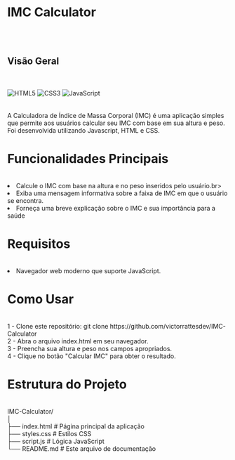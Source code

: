 # IMC Calculator
<br><br>
## Visão Geral
<br><br>
![HTML5](https://img.shields.io/badge/html5-%23E34F26.svg?style=for-the-badge&logo=html5&logoColor=white)
![CSS3](https://img.shields.io/badge/css3-%231572B6.svg?style=for-the-badge&logo=css3&logoColor=white)
![JavaScript](https://img.shields.io/badge/javascript-%23323330.svg?style=for-the-badge&logo=javascript&logoColor=%23F7DF1E)
<br><br><br>
A Calculadora de Índice de Massa Corporal (IMC) é uma aplicação simples que permite aos usuários calcular seu IMC com base em sua altura e peso. Foi desenvolvida utilizando Javascript, HTML e CSS.
<br>

# Funcionalidades Principais
<br>

 <li>Calcule o IMC com base na altura e no peso inseridos pelo usuário.br><br>
 <li>Exiba uma mensagem informativa sobre a faixa de IMC em que o usuário se encontra.<br>
 <li>Forneça uma breve explicação sobre o IMC e sua importância para a saúde


# Requisitos
<br>
<li>Navegador web moderno que suporte JavaScript.

# Como Usar
<br>
1 - Clone este repositório: git clone https://github.com/victorrattesdev/IMC-Calculator<br>
2 - Abra o arquivo index.html em seu navegador.<br>
3 - Preencha sua altura e peso nos campos apropriados.<br>
4 - Clique no botão "Calcular IMC" para obter o resultado.

# Estrutura do Projeto
<br>
 IMC-Calculator/<br>
│<br>
├── index.html       # Página principal da aplicação<br>
├── styles.css       # Estilos CSS<br>
├── script.js        # Lógica JavaScript<br>
└── README.md        # Este arquivo de documentação<br>
